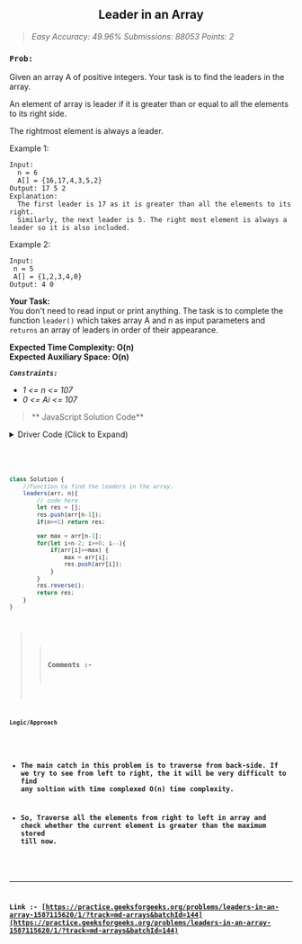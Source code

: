 <h2 align="center"> Leader in an Array </h2>

> *Easy Accuracy: 49.96% Submissions: 88053 Points: 2*

### `Prob:`

Given an array A of positive integers. Your task is to find the leaders in the array.

An element of array is leader if it is greater than or equal to all the elements to its right side.

The rightmost element is always a leader. 


Example 1:
```
Input:
  n = 6
  A[] = {16,17,4,3,5,2}
Output: 17 5 2
Explanation: 
  The first leader is 17 as it is greater than all the elements to its right.
  Similarly, the next leader is 5. The right most element is always a leader so it is also included.
```

Example 2:
 ```
Input:
  n = 5
  A[] = {1,2,3,4,0}
Output: 4 0
```

**Your Task:**<br>
  You don't need to read input or print anything. The task is to complete the function `leader()` which takes array A and n as input parameters and `returns` an array of leaders in order of their appearance.

**Expected Time Complexity:  O(n)<br>
Expected Auxiliary Space:  O(n)**
<br>

***`Constraints:`***
- _1 <= n <= 107_
- _0 <= Ai <= 107_


> ** JavaScript Solution Code**

<p>
<details>
<summary>Driver Code (Click to Expand)</summary>

These details <em>remain</em> <strong>hidden</strong> until expanded.

<pre><code>
'use strict';

process.stdin.resume();
process.stdin.setEncoding('utf-8');

let inputString = '';
let currentLine = 0;

process.stdin.on('data', inputStdin => {
    inputString += inputStdin;
});

process.stdin.on('end', _ => {
    inputString = inputString.trim().split('\n').map(string => {
        return string.trim();
    });
    
    main();    
});

function readLine() {
    return inputString[currentLine++];
}

function main() {
    let t = parseInt(readLine());
    let i = 0;
    for(;i<t;i++)
    {
        let n = parseInt(readLine());
        let a = new Array(n);
        let input_ar1 = readLine().split(' ').map(x=>parseInt(x));
        for(let i=0;i<n;i++)
            a[i] = input_ar1[i];
        let obj = new Solution();
        let ans = obj.leaders(a, n);
        let S = '';
        for(let i=0;i<ans.length;i++)
        {
            S+=ans[i];
            S+=' ';
        }
        console.log(S);
    }
}
/**
 * @param {number[]} a
 * @param {number} n
 * @returns {number[]}
 */
 javaScript
  //Initial Template for javascript
 'use strict';
</code></pre>

</details>
</p>
 
```JavaScript
class Solution {
    //Function to find the leaders in the array.
    leaders(arr, n){
        // code here
        let res = [];
        res.push(arr[n-1]);
        if(n==1) return res;
        
        var max = arr[n-1];
        for(let i=n-2; i>=0; i--){
            if(arr[i]>=max) {
                max = arr[i];
                res.push(arr[i]);
            }
        }
        res.reverse();
        return res;
    }
}

```

>> <b>Comments :-<b>
 
`Logic/Approach`<br>
- The  main catch in this problem is to traverse from back-side. If we try to see from left to right, the it will be very difficult to find any soltion with time complexed O(n) time complexity.

- So, Traverse all the elements from right to left in array and check whether the current element is greater than the maximum stored till now.

---

Link :- [https://practice.geeksforgeeks.org/problems/leaders-in-an-array-1587115620/1/?track=md-arrays&batchId=144](https://practice.geeksforgeeks.org/problems/leaders-in-an-array-1587115620/1/?track=md-arrays&batchId=144)
